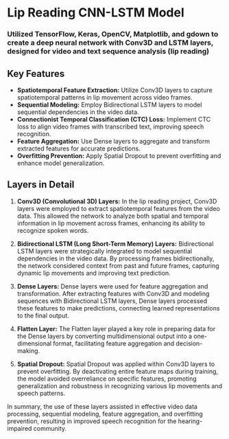 # Lip Reading CNN-LSTM Model

### Utilized TensorFlow, Keras, OpenCV, Matplotlib, and gdown to create a deep neural network with Conv3D and LSTM layers, designed for video and text sequence analysis (lip reading)

## Key Features

- **Spatiotemporal Feature Extraction:** Utilize Conv3D layers to capture spatiotemporal patterns in lip movement across video frames.
- **Sequential Modeling:** Employ Bidirectional LSTM layers to model sequential dependencies in the video data.
- **Connectionist Temporal Classification (CTC) Loss:** Implement CTC loss to align video frames with transcribed text, improving speech recognition.
- **Feature Aggregation:** Use Dense layers to aggregate and transform extracted features for accurate predictions.
- **Overfitting Prevention:** Apply Spatial Dropout to prevent overfitting and enhance model generalization.

## Layers in Detail

1. **Conv3D (Convolutional 3D) Layers:** In the lip reading project, Conv3D layers were employed to extract spatiotemporal features from the video data. This allowed the network to analyze both spatial and temporal information in lip movement across frames, enhancing its ability to recognize spoken words.

2. **Bidirectional LSTM (Long Short-Term Memory) Layers:** Bidirectional LSTM layers were strategically integrated to model sequential dependencies in the video data. By processing frames bidirectionally, the network considered context from past and future frames, capturing dynamic lip movements and improving text prediction.

3. **Dense Layers:** Dense layers were used for feature aggregation and transformation. After extracting features with Conv3D and modeling sequences with Bidirectional LSTM layers, Dense layers processed these features to make predictions, connecting learned representations to the final output.

4. **Flatten Layer:** The Flatten layer played a key role in preparing data for the Dense layers by converting multidimensional output into a one-dimensional format, facilitating feature aggregation and decision-making.

5. **Spatial Dropout:** Spatial Dropout was applied within Conv3D layers to prevent overfitting. By deactivating entire feature maps during training, the model avoided overreliance on specific features, promoting generalization and robustness in recognizing various lip movements and speech patterns.

In summary, the use of these layers assisted in effective video data processing, sequential modeling, feature aggregation, and overfitting prevention, resulting in improved speech recognition for the hearing-impaired community.
